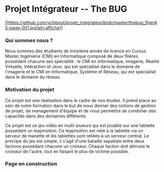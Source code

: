 Projet Intégrateur -- The BUG
===

[[https://github.com/ychibout/projet_integrateur/blob/master/thebug_flyerA5-page-001.jpg|alt=affiche]]

### Qui sommes nous ?

Nous sommes des étudiants de troisième année de licence en Cursus Master Ingénierie (CMI) en Informatique composé de 
deux filières possèdant chacune ses spécialité : le CMI en Informatique, Imagerie, Réalité Virtuelle, Intéraction et Jeux, 
qui est spécialisé dans le domaine de l'imagerie et le CMI en Informatique, Système et Réseau, qui est spécialisé dans le 
domaine du réseau.


### Motivation du projet

Ce projet est une réalisation dans le cadre de nos études. Il prend place 
au sein de notre formation dans le but de nous donner des notions de gestion 
de projet, de management d'équipe et de nous permettre de combiner des capacités 
dans des domaines différents.

Ce projet est un jeu vidéo en multi-joueurs qui est jouable sur une tablette possédant un leapmotion. Ce leapmotion est 
relié à la tablette via un serveur de manette et les tablettes sont reliées à un serveur central. Le principe du jeu est simple, il s'agit 
d'une bataille sapatiale entre deux factions possédant chacune un croiseur. Chaque faction doit détruire le croiseur de l'autre, 
tout en faisant le plus de victime possible.


### __Page en construction__
